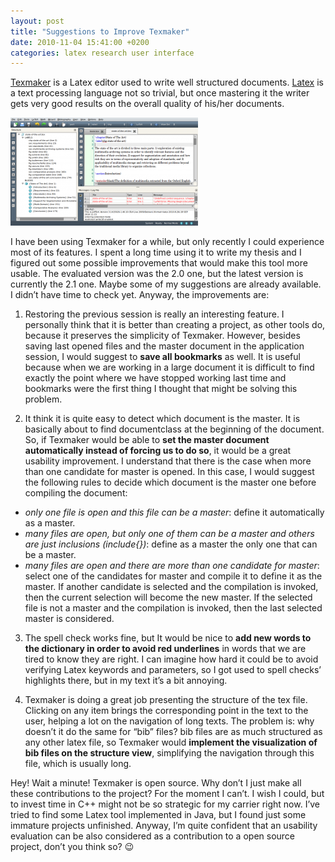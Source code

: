 ```yaml
---
layout: post
title: "Suggestions to Improve Texmaker"
date: 2010-11-04 15:41:00 +0200
categories: latex research user interface
---
```


<a href="http://www.xm1math.net/texmaker/">Texmaker</a> is a Latex editor used to write well structured documents. <a href="http://www.latex-project.org/">Latex</a> is a text processing language not so trivial, but once mastering it the writer gets very good results on the overall quality of his/her documents.

![texmaker-300x173.png](/images/posts/texmaker-300x173.png)

I have been using Texmaker for a while, but only recently I could experience most of its features. I spent a long time using it to write my thesis and I figured out some possible improvements that would make this tool more usable. The evaluated version was the 2.0 one, but the latest version is currently the 2.1 one. Maybe some of my suggestions are already available. I didn’t have time to check yet. Anyway, the improvements are:

1. Restoring the previous session is really an interesting feature. I personally think that it is better than creating a project, as other tools do, because it preserves the simplicity of Texmaker. However, besides saving last opened files and the master document in the application session, I would suggest to **save all bookmarks** as well. It is useful because when we are working in a large document it is difficult to find exactly the point where we have stopped working last time and bookmarks were the first thing I thought that might be solving this problem.

2. It think it is quite easy to detect which document is the master. It is basically about to find documentclass at the beginning of the document. So, if Texmaker would be able to **set the master document automatically instead of forcing us to do so**, it would be a great usability improvement. I understand that there is the case when more than one candidate for master is opened. In this case, I would suggest the following rules to decide which document is the master one before compiling the document:

  - _only one file is open and this file can be a master_: define it automatically as a master.
  - _many files are open, but only one of them can be a master and others are just inclusions (include{})_: define as a master the only one that can be a master.
  - _many files are open and there are more than one candidate for master_: select one of the candidates for master and compile it to define it as the master. If another candidate is selected and the compilation is invoked, then the current selection will become the new master. If the selected file is not a master and the compilation is invoked, then the last selected master is considered.

3. The spell check works fine, but It would be nice to **add new words to the dictionary in order to avoid red underlines** in words that we are tired to know they are right. I can imagine how hard it could be to avoid verifying Latex keywords and parameters, so I got used to spell checks’ highlights there, but in my text it’s a bit annoying.

4. Texmaker is doing a great job presenting the structure of the tex file. Clicking on any item brings the corresponding point in the text to the user, helping a lot on the navigation of long texts. The problem is: why doesn’t it do the same for “bib” files? bib files are as much structured as any other latex file, so Texmaker would **implement the visualization of bib files on the structure view**, simplifying the navigation through this file, which is usually long.

Hey! Wait a minute! Texmaker is open source. Why don’t I just make all these contributions to the project? For the moment I can’t. I wish I could, but to invest time in C++ might not be so strategic for my carrier right now. I’ve tried to find some Latex tool implemented in Java, but I found just some immature projects unfinished. Anyway, I’m quite confident that an usability evaluation can be also considered as a contribution to a open source project, don’t you think so? 😉

<ol></ol>

